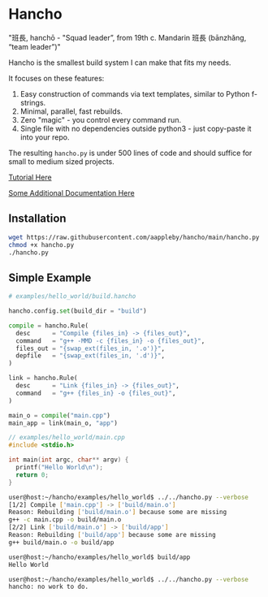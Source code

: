 # Hancho

"班長, hanchō - "Squad leader”, from 19th c. Mandarin 班長 (bānzhǎng, “team leader”)"

Hancho is the smallest build system I can make that fits my needs.

It focuses on these features:

1. Easy construction of commands via text templates, similar to Python f-strings.
2. Minimal, parallel, fast rebuilds.
3. Zero "magic" - you control every command run.
4. Single file with no dependencies outside python3 - just copy-paste it into your repo.

The resulting ```hancho.py``` is under 500 lines of code and should suffice for
small to medium sized projects.

[Tutorial Here](tutorial)

[Some Additional Documentation Here](docs)

## Installation

``` bash
wget https://raw.githubusercontent.com/aappleby/hancho/main/hancho.py
chmod +x hancho.py
./hancho.py
```

## Simple Example
```py
# examples/hello_world/build.hancho

hancho.config.set(build_dir = "build")

compile = hancho.Rule(
  desc      = "Compile {files_in} -> {files_out}",
  command   = "g++ -MMD -c {files_in} -o {files_out}",
  files_out = "{swap_ext(files_in, '.o')}",
  depfile   = "{swap_ext(files_in, '.d')}",
)

link = hancho.Rule(
  desc      = "Link {files_in} -> {files_out}",
  command   = "g++ {files_in} -o {files_out}",
)

main_o = compile("main.cpp")
main_app = link(main_o, "app")
```
```cpp
// examples/hello_world/main.cpp
#include <stdio.h>

int main(int argc, char** argv) {
  printf("Hello World\n");
  return 0;
}
```
```sh
user@host:~/hancho/examples/hello_world$ ../../hancho.py --verbose
[1/2] Compile ['main.cpp'] -> ['build/main.o']
Reason: Rebuilding ['build/main.o'] because some are missing
g++ -c main.cpp -o build/main.o
[2/2] Link ['build/main.o'] -> ['build/app']
Reason: Rebuilding ['build/app'] because some are missing
g++ build/main.o -o build/app

user@host:~/hancho/examples/hello_world$ build/app
Hello World

user@host:~/hancho/examples/hello_world$ ../../hancho.py --verbose
hancho: no work to do.
```
